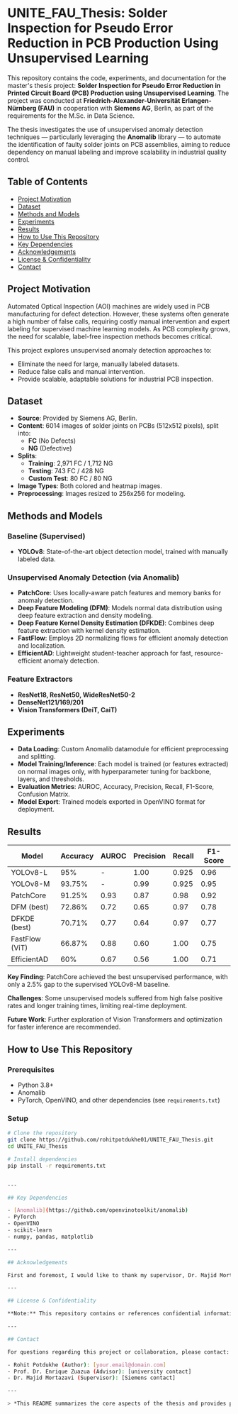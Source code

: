 # UNITE_FAU_Thesis: Solder Inspection for Pseudo Error Reduction in PCB Production Using Unsupervised Learning

This repository contains the code, experiments, and documentation for the master's thesis project: **Solder Inspection for Pseudo Error Reduction in Printed Circuit Board (PCB) Production using Unsupervised Learning**. The project was conducted at **Friedrich-Alexander-Universität Erlangen-Nürnberg (FAU)** in cooperation with **Siemens AG**, Berlin, as part of the requirements for the M.Sc. in Data Science.

The thesis investigates the use of unsupervised anomaly detection techniques — particularly leveraging the **Anomalib** library — to automate the identification of faulty solder joints on PCB assemblies, aiming to reduce dependency on manual labeling and improve scalability in industrial quality control.

## Table of Contents
- [Project Motivation](#project-motivation)
- [Dataset](#dataset)
- [Methods and Models](#methods-and-models)
- [Experiments](#experiments)
- [Results](#results)
- [How to Use This Repository](#how-to-use-this-repository)
- [Key Dependencies](#key-dependencies)
- [Acknowledgements](#acknowledgements)
- [License & Confidentiality](#license--confidentiality)
- [Contact](#contact)

## Project Motivation

Automated Optical Inspection (AOI) machines are widely used in PCB manufacturing for defect detection. However, these systems often generate a high number of false calls, requiring costly manual intervention and expert labeling for supervised machine learning models. As PCB complexity grows, the need for scalable, label-free inspection methods becomes critical.

This project explores unsupervised anomaly detection approaches to:
- Eliminate the need for large, manually labeled datasets.
- Reduce false calls and manual intervention.
- Provide scalable, adaptable solutions for industrial PCB inspection.

## Dataset

- **Source**: Provided by Siemens AG, Berlin.
- **Content**: 6014 images of solder joints on PCBs (512x512 pixels), split into:
  - **FC** (No Defects)
  - **NG** (Defective)
- **Splits**:
  - **Training**: 2,971 FC / 1,712 NG
  - **Testing**: 743 FC / 428 NG
  - **Custom Test**: 80 FC / 80 NG
- **Image Types**: Both colored and heatmap images.
- **Preprocessing**: Images resized to 256x256 for modeling.

## Methods and Models

### Baseline (Supervised)
- **YOLOv8**: State-of-the-art object detection model, trained with manually labeled data.

### Unsupervised Anomaly Detection (via Anomalib)
- **PatchCore**: Uses locally-aware patch features and memory banks for anomaly detection.
- **Deep Feature Modeling (DFM)**: Models normal data distribution using deep feature extraction and density modeling.
- **Deep Feature Kernel Density Estimation (DFKDE)**: Combines deep feature extraction with kernel density estimation.
- **FastFlow**: Employs 2D normalizing flows for efficient anomaly detection and localization.
- **EfficientAD**: Lightweight student-teacher approach for fast, resource-efficient anomaly detection.

### Feature Extractors
- **ResNet18, ResNet50, WideResNet50-2**
- **DenseNet121/169/201**
- **Vision Transformers (DeiT, CaiT)**

## Experiments

- **Data Loading**: Custom Anomalib datamodule for efficient preprocessing and splitting.
- **Model Training/Inference**: Each model is trained (or features extracted) on normal images only, with hyperparameter tuning for backbone, layers, and thresholds.
- **Evaluation Metrics**: AUROC, Accuracy, Precision, Recall, F1-Score, Confusion Matrix.
- **Model Export**: Trained models exported in OpenVINO format for deployment.

## Results

| Model          | Accuracy | AUROC | Precision | Recall | F1-Score |
|----------------|----------|-------|-----------|--------|----------|
| YOLOv8-L       | 95%      | -     | 1.00      | 0.925  | 0.96     |
| YOLOv8-M       | 93.75%   | -     | 0.99      | 0.925  | 0.95     |
| PatchCore      | 91.25%   | 0.93  | 0.87      | 0.98   | 0.92     |
| DFM (best)     | 72.86%   | 0.72  | 0.65      | 0.97   | 0.78     |
| DFKDE (best)   | 70.71%   | 0.77  | 0.64      | 0.97   | 0.77     |
| FastFlow (ViT) | 66.87%   | 0.88  | 0.60      | 1.00   | 0.75     |
| EfficientAD    | 60%      | 0.67  | 0.56      | 1.00   | 0.71     |

**Key Finding**: PatchCore achieved the best unsupervised performance, with only a 2.5% gap to the supervised YOLOv8-M baseline.

**Challenges**: Some unsupervised models suffered from high false positive rates and longer training times, limiting real-time deployment.

**Future Work**: Further exploration of Vision Transformers and optimization for faster inference are recommended.

## How to Use This Repository

### Prerequisites
- Python 3.8+
- Anomalib
- PyTorch, OpenVINO, and other dependencies (see `requirements.txt`)

### Setup
```bash
# Clone the repository
git clone https://github.com/rohitpotdukhe01/UNITE_FAU_Thesis.git
cd UNITE_FAU_Thesis

# Install dependencies
pip install -r requirements.txt


---

## Key Dependencies

- [Anomalib](https://github.com/openvinotoolkit/anomalib)
- PyTorch
- OpenVINO
- scikit-learn
- numpy, pandas, matplotlib

---

## Acknowledgements

First and foremost, I would like to thank my supervisor, Dr. Majid Mortazavi, for his invaluable guidance, support, and encouragement throughout the course of my research. His insights and expertise were crucial to the successful completion of this work. I am also deeply grateful to my advisor, Prof. Dr. Enrique Zuazua, for his continuous support, constructive feedback, and for always being available to discuss ideas and provide guidance. I would like to extend my gratitude to Siemens AG, Berlin, Germany, for providing me with the opportunity to conduct my research in collaboration with their team and for providing me with the required resources. Finally, my heartfelt thanks go to my family and friends for their unwavering support, patience, and understanding throughout this journey. Their encouragement has been a source of strength for me.

---

## License & Confidentiality

**Note:** This repository contains or references confidential information and is subject to a non-disclosure agreement with Siemens AG. Duplication or publication of the thesis or any proprietary data/code is **not permitted** without prior written approval from Siemens AG.

---

## Contact

For questions regarding this project or collaboration, please contact:

- Rohit Potdukhe (Author): [your.email@domain.com]
- Prof. Dr. Enrique Zuazua (Advisor): [university contact]
- Dr. Majid Mortazavi (Supervisor): [Siemens contact]

---

> *This README summarizes the core aspects of the thesis and provides practical guidance for reproducing or extending the experiments. For full technical details, please refer to the thesis document and code comments.*

